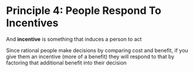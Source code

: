 # Principle 4: People Respond To Incentives

And **incentive** is something that induces a person to act

Since rational people make decisions by comparing cost and benefit, if you give them an incentive (more of a benefit) they will respond to that by factoring that additional benefit into their decision
